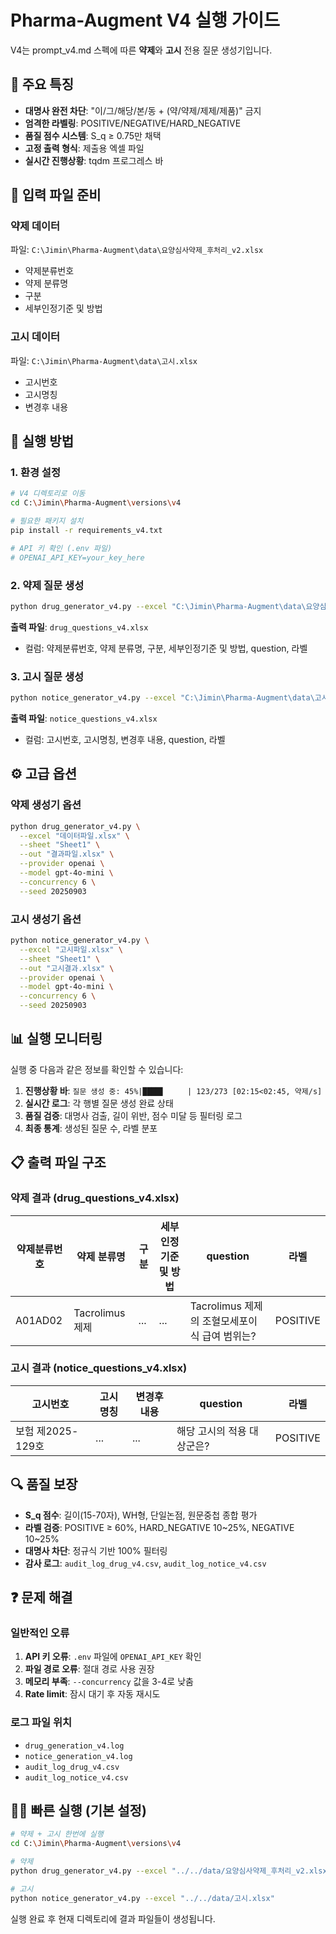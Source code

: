 # Pharma-Augment V4 실행 가이드

V4는 prompt_v4.md 스펙에 따른 **약제**와 **고시** 전용 질문 생성기입니다.

## 🎯 주요 특징

- **대명사 완전 차단**: "이/그/해당/본/동 + (약/약제/제제/제품)" 금지
- **엄격한 라벨링**: POSITIVE/NEGATIVE/HARD_NEGATIVE
- **품질 점수 시스템**: S_q ≥ 0.75만 채택
- **고정 출력 형식**: 제출용 엑셀 파일
- **실시간 진행상황**: tqdm 프로그레스 바

## 📂 입력 파일 준비

### 약제 데이터
파일: `C:\Jimin\Pharma-Augment\data\요양심사약제_후처리_v2.xlsx`
- 약제분류번호
- 약제 분류명  
- 구분
- 세부인정기준 및 방법

### 고시 데이터
파일: `C:\Jimin\Pharma-Augment\data\고시.xlsx`
- 고시번호
- 고시명칭
- 변경후 내용

## 🚀 실행 방법

### 1. 환경 설정
```bash
# V4 디렉토리로 이동
cd C:\Jimin\Pharma-Augment\versions\v4

# 필요한 패키지 설치
pip install -r requirements_v4.txt

# API 키 확인 (.env 파일)
# OPENAI_API_KEY=your_key_here
```

### 2. 약제 질문 생성
```bash
python drug_generator_v4.py --excel "C:\Jimin\Pharma-Augment\data\요양심사약제_후처리_v2.xlsx" --out drug_questions_v4.xlsx
```

**출력 파일**: `drug_questions_v4.xlsx`
- 컬럼: 약제분류번호, 약제 분류명, 구분, 세부인정기준 및 방법, question, 라벨

### 3. 고시 질문 생성
```bash
python notice_generator_v4.py --excel "C:\Jimin\Pharma-Augment\data\고시.xlsx" --out notice_questions_v4.xlsx
```

**출력 파일**: `notice_questions_v4.xlsx`
- 컬럼: 고시번호, 고시명칭, 변경후 내용, question, 라벨

## ⚙️ 고급 옵션

### 약제 생성기 옵션
```bash
python drug_generator_v4.py \
  --excel "데이터파일.xlsx" \
  --sheet "Sheet1" \
  --out "결과파일.xlsx" \
  --provider openai \
  --model gpt-4o-mini \
  --concurrency 6 \
  --seed 20250903
```

### 고시 생성기 옵션  
```bash
python notice_generator_v4.py \
  --excel "고시파일.xlsx" \
  --sheet "Sheet1" \
  --out "고시결과.xlsx" \
  --provider openai \
  --model gpt-4o-mini \
  --concurrency 6 \
  --seed 20250903
```

## 📊 실행 모니터링

실행 중 다음과 같은 정보를 확인할 수 있습니다:

1. **진행상황 바**: `질문 생성 중: 45%|████▌     | 123/273 [02:15<02:45, 약제/s]`
2. **실시간 로그**: 각 행별 질문 생성 완료 상태
3. **품질 검증**: 대명사 검출, 길이 위반, 점수 미달 등 필터링 로그
4. **최종 통계**: 생성된 질문 수, 라벨 분포

## 📋 출력 파일 구조

### 약제 결과 (drug_questions_v4.xlsx)
| 약제분류번호 | 약제 분류명 | 구분 | 세부인정기준 및 방법 | question | 라벨 |
|-------------|-------------|------|---------------------|----------|------|
| A01AD02 | Tacrolimus 제제 | ... | ... | Tacrolimus 제제의 조혈모세포이식 급여 범위는? | POSITIVE |

### 고시 결과 (notice_questions_v4.xlsx)
| 고시번호 | 고시명칭 | 변경후 내용 | question | 라벨 |
|----------|----------|-------------|----------|------|
| 보험 제2025-129호 | ... | ... | 해당 고시의 적용 대상군은? | POSITIVE |

## 🔍 품질 보장

- **S_q 점수**: 길이(15-70자), WH형, 단일논점, 원문중첩 종합 평가
- **라벨 검증**: POSITIVE ≥ 60%, HARD_NEGATIVE 10~25%, NEGATIVE 10~25%
- **대명사 차단**: 정규식 기반 100% 필터링
- **감사 로그**: `audit_log_drug_v4.csv`, `audit_log_notice_v4.csv`

## ❓ 문제 해결

### 일반적인 오류
1. **API 키 오류**: `.env` 파일에 `OPENAI_API_KEY` 확인
2. **파일 경로 오류**: 절대 경로 사용 권장
3. **메모리 부족**: `--concurrency` 값을 3-4로 낮춤
4. **Rate limit**: 잠시 대기 후 자동 재시도

### 로그 파일 위치
- `drug_generation_v4.log`
- `notice_generation_v4.log`  
- `audit_log_drug_v4.csv`
- `audit_log_notice_v4.csv`

## 🏃‍♂️ 빠른 실행 (기본 설정)

```bash
# 약제 + 고시 한번에 실행
cd C:\Jimin\Pharma-Augment\versions\v4

# 약제
python drug_generator_v4.py --excel "../../data/요양심사약제_후처리_v2.xlsx"

# 고시  
python notice_generator_v4.py --excel "../../data/고시.xlsx"
```

실행 완료 후 현재 디렉토리에 결과 파일들이 생성됩니다.